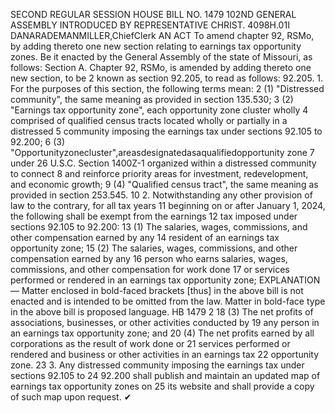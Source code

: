 SECOND REGULAR SESSION
HOUSE BILL NO. 1479
102ND GENERAL ASSEMBLY
INTRODUCED BY REPRESENTATIVE CHRIST.
4098H.01I DANARADEMANMILLER,ChiefClerk
AN ACT
To amend chapter 92, RSMo, by adding thereto one new section relating to earnings tax
opportunity zones.
Be it enacted by the General Assembly of the state of Missouri, as follows:
Section A. Chapter 92, RSMo, is amended by adding thereto one new section, to be
2 known as section 92.205, to read as follows:
92.205. 1. For the purposes of this section, the following terms mean:
2 (1) "Distressed community", the same meaning as provided in section 135.530;
3 (2) "Earnings tax opportunity zone", each opportunity zone cluster wholly
4 comprised of qualified census tracts located wholly or partially in a distressed
5 community imposing the earnings tax under sections 92.105 to 92.200;
6 (3) "Opportunityzonecluster",areasdesignatedasaqualifiedopportunity zone
7 under 26 U.S.C. Section 1400Z-1 organized within a distressed community to connect
8 and reinforce priority areas for investment, redevelopment, and economic growth;
9 (4) "Qualified census tract", the same meaning as provided in section 253.545.
10 2. Notwithstanding any other provision of law to the contrary, for all tax years
11 beginning on or after January 1, 2024, the following shall be exempt from the earnings
12 tax imposed under sections 92.105 to 92.200:
13 (1) The salaries, wages, commissions, and other compensation earned by any
14 resident of an earnings tax opportunity zone;
15 (2) The salaries, wages, commissions, and other compensation earned by any
16 person who earns salaries, wages, commissions, and other compensation for work done
17 or services performed or rendered in an earnings tax opportunity zone;
EXPLANATION — Matter enclosed in bold-faced brackets [thus] in the above bill is not enacted and is
intended to be omitted from the law. Matter in bold-face type in the above bill is proposed language.
HB 1479 2
18 (3) The net profits of associations, businesses, or other activities conducted by
19 any person in an earnings tax opportunity zone; and
20 (4) The net profits earned by all corporations as the result of work done or
21 services performed or rendered and business or other activities in an earnings tax
22 opportunity zone.
23 3. Any distressed community imposing the earnings tax under sections 92.105 to
24 92.200 shall publish and maintain an updated map of earnings tax opportunity zones on
25 its website and shall provide a copy of such map upon request.
✔